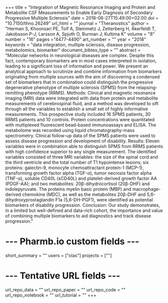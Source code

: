 +++
title = "Integration of Magnetic Resonance Imaging and Protein and Metabolite CSF Measurements to Enable Early Diagnosis of Secondary Progressive Multiple Sclerosis"
date = 2018-06-27T15:49:00+02:00
doi = "10.7150/thno.26249"
url_html = ""
journal = "Theranostics"
author = "Herman S, Khoonsari PE, Tolf A, Steinmetz J, Zetterberg H, Åkerfeldt T, Jakobsson P-J, Larsson A, Spjuth O, Burman J, Kultima K"
volume = "8"
number = "16"
pages ="4477-4490"
art_number = ""
year = "2018"
keywords = "data integration, multiple sclerosis, disease progression, metabolomics, biomarker"
document_bibtex_type = ""
abstract = "Molecular networks in neurological diseases are complex. Despite this fact, contemporary biomarkers are in most cases interpreted in isolation, leading to a significant loss of information and power. We present an analytical approach to scrutinize and combine information from biomarkers originating from multiple sources with the aim of discovering a condensed set of biomarkers that in combination could distinguish the progressive degenerative phenotype of multiple sclerosis (SPMS) from the relapsing-remitting phenotype (RRMS). Methods: Clinical and magnetic resonance imaging (MRI) data were integrated with data from protein and metabolite measurements of cerebrospinal fluid, and a method was developed to sift through all the variables to establish a small set of highly informative measurements. This prospective study included 16 SPMS patients, 30 RRMS patients and 10 controls. Protein concentrations were quantitated with multiplexed fluorescent bead-based immunoassays and ELISA. The metabolome was recorded using liquid chromatography-mass spectrometry. Clinical follow-up data of the SPMS patients were used to assess disease progression and development of disability. Results: Eleven variables were in combination able to distinguish SPMS from RRMS patients with high confidence superior to any single measurement. The identified variables consisted of three MRI variables: the size of the spinal cord and the third ventricle and the total number of T1 hypointense lesions; six proteins: galectin-9, monocyte chemoattractant protein-1 (MCP-1), transforming growth factor alpha (TGF-α), tumor necrosis factor alpha (TNF-α), soluble CD40L (sCD40L) and platelet-derived growth factor AA (PDGF-AA); and two metabolites: 20β-dihydrocortisol (20β-DHF) and indolepyruvate. The proteins myelin basic protein (MBP) and macrophage-derived chemokine (MDC), as well as the metabolites 20β-DHF and 5,6-dihydroxyprostaglandin F1a (5,6-DH-PGF1), were identified as potential biomarkers of disability progression. Conclusion: Our study demonstrates, in a limited but well-defined and data-rich cohort, the importance and value of combining multiple biomarkers to aid diagnostics and track disease progression."
# --- Pharmb.io custom fields ---
short_summary = ""
users = ["olas"]
projects = [""]
# --- Tentative URL fields ---
url_repo_data = ""
url_repo_paper = ""
url_repo_code = ""
url_repo_notebook = ""
url_tutorial = ""
+++
